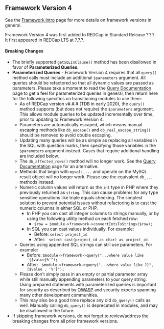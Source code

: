 ## Framework Version 4

See the [Framework Intro](intro.md) page for more details on framework versions in general.

Framework Version 4 was first added to REDCap in Standard Release ?.?.?. It first appeared in REDCap LTS at ?.?.?.

#### Breaking Changes

- The briefly supported `getSQLInClause()` method has been disallowed in favor of **Parameterized Queries**.
- **Parameterized Queries** - Framework Version 4 requires that all `query()` method calls must include an additional `$parameters` argument.  All queries should be refactored so that all dynamic values are passed as parameters.  Please take a moment to read the [Query Documentation](../querying.md) page to get a feel for parameterized queries in general, then return here for the following specifics on transitioning modules to use them:
  - As of REDCap version v#.#.# (TDB in early 2020), the `query()` method supports (but does not require) the `$parameters` argument.  This allows module queries to be updated incrementally over time, prior to updating to Framework Version 4.
  - Parameters are automatically escaped, which means manual escaping methods like `db_escape()` and `db_real_escape_string()` should be removed to avoid double escaping.
  - Updating many queries will be as simple as replacing all variables in the SQL with question marks, then specifying those variables in the `$parameters` argument instead.  Cases that require additional handling are included below.
  - The `db_affected_rows()` method will no longer work.  See the [Query Documentation](../querying.md) page for an alternative.
  - Methods that begin with `mysqli_...` and operate on the MySQL result object will no longer work.  Please use the equivalent `db_...` methods instead.
  - Numeric column values will return as the `int` type in PHP where they previously returned as `string`.  This can cause problems for any type sensitive operations like triple equals checking.  The simplest solution to prevent potential issues without refactoring is to cast the numeric columns in either SQL or PHP.
    - In PHP you can cast all integer columns to strings manually, or by using the following utility method on each fetched row:
      - `$row = $module->framework->convertIntsToStrings($row);`
    - In SQL you can cast values individually.  For example:
      - Before: `select project_id`
      - After: &nbsp;&nbsp;`select cast(project_id as char) as project_id`.
  - Queries using appended SQL strings can still use parameters.  For example:
    - Before: `$module->framework->query("...where value like '{$value}%'");`
    - After: &nbsp;&nbsp;`$module->framework->query("...where value like ?)", [$value . '%']");`
  - Please don't simply pass in an empty or partial parameter array while still manually appending parameters to your query string.  Using prepared statements with parameterized queries is important for security as described by [OWASP](https://cheatsheetseries.owasp.org/cheatsheets/SQL_Injection_Prevention_Cheat_Sheet.html) and security experts spanning many other development communities.
  - This may also be a good time replace any old `db_query()` calls as well.  Manually calling `db_query()` is deprecated in modules, and may be disallowed in the future.  
- If skipping framework versions, do not forget to review/address the breaking changes from all prior framework versions.